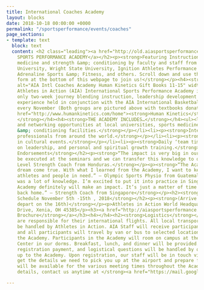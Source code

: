 ```yaml
---
title: International Coaches Academy
layout: blocks
date: 2018-10-18 00:00:00 +0000
permalink: "/sportsperformance/events/coaches"
page_sections:
- template: text
  block: text
  content: <h2 class="leading"><a href="http://old.aiasportsperformance.org/get-involved/international-sports-performance-academy/">INTERNATIONAL
    SPORTS PERFORMANCE ACADEMY</a></h2><p><strong>Featuring Instruction on sports
    medicine and strength &amp; conditioning by faculty and staff from Cedarville
    University, Wright State University, Ignition Athletes Performance Group, SportsNutrition2Go,
    Adrenaline Sports &amp; Fitness, and others. Scroll down and use the registration
    form at the bottom of this webpage to join us!</strong></p><h4><strong><img src="http://aiasportsperformance.org/wp-content/uploads/2015/12/AIA-Intl-Coaches-Academy-Human-Kinetics-Gift-Books-11-15-1024x460.jpg"
    alt="AIA Intl Coaches Academy Human Kinetics Gift Books 11-15" width="628" height="282"></strong></h4><h4></h4><h2><strong>About</strong></h2><h4><strong>The
    Athletes in Action (AIA) International Sports Performance Academy is an invite
    only two-week journey blending instruction, leadership development and cultural
    experience held in conjunction with the AIA International Basketball Coaches Academy
    every November (Both groups are pictured above with textbooks donated by </strong><a
    href="http://www.humankinetics.com/home"><strong>Human Kinetics</strong></a><strong>.)
    </strong></h4><h4><strong>THE ACADEMY INCLUDES…</strong></h4><ul><li><p><strong>Instruction
    and networking opportunities at local universities, sports medicine and strength
    &amp; conditioning facilities.</strong></p></li><li><p><strong>Interaction with
    professionals from around the world.</strong></p></li><li><p><strong>Participation
    in cultural events.</strong></p></li><li><p><strong>Daily ‘team times’ focused
    on leadership, and personal and spiritual growth training.</strong></p><p></p></li></ul><h2><strong>Academy
    Endorsements</strong></h2><p><strong>“The impact is very big in our work. It will
    be executed at the seminars and we can transfer this knowledge to others.” – National
    Level Strength Coach from Honduras.</strong></p><p><strong>“The Academy was a
    dream come true. With what I learned from the Academy, I want to keep helping
    athletes and people in need.” – Olympic Sports Physio from Guatemala</strong></p><p><strong>“This
    was a lot of knowledge. I’m excited to put it into practice in Singapore. The
    Academy definitely will make an impact. It’s just a matter of time and opportunities
    back home.” – Strength Coach from Singapore</strong></p><h2><strong>Typical Daily
    Schedule November 5th -15th , 2018</strong></h2><p><strong>(Arrive on the 4th;
    depart on the 16th)</strong></p><p>Athletes in Action World Headquarters 651 Taylor
    Drive, Xenia, OH 45385</p><h3><a href="http://aiasportsperformance.org/wp-content/uploads/2018/08/2018-International-Academy-Flyer.2.pdf"><strong>Academy
    Brochure</strong></a></h3><h4></h4><h2><strong>Logistics</strong></h2><p><strong>Participants
    are responsible for their international flights. All local transportation will
    be handled by Athletes in Action. AIA Staff will receive participants at the airport,
    and all participants will travel by van or bus to selected locations throughout
    the Academy. Participants in the Academy will room on campus at the AIA Retreat
    Center in our dorms. Breakfast, lunch, and dinner will be provided. All transportation,
    registration payment, and logistical questions will be handled by our staff leading
    up to the Academy. Upon registration, our staff will be in touch via email to
    get the details we need to pick you up at the airport and prepare for your arrival.</strong></p><p><strong>Translators
    will be available for the various meeting times throughout the Academy. For more
    details, contact us anytime at </strong><a href="https://mail.google.com/mail/?view=cm&amp;fs=1&amp;tf=1&amp;to=sportsperformance@athletesinaction.org"><strong>sportsperformance@athletesinaction.org</strong></a></p><p></p>

---
```

